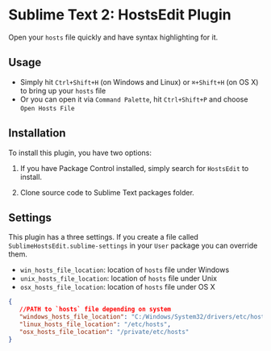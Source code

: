 # Sublime Text 2: HostsEdit Plugin

Open your `hosts` file quickly and have syntax highlighting for it.

## Usage

 - Simply hit `Ctrl+Shift+H` (on Windows and Linux) or `⌘+Shift+H` (on OS X) to bring up your `hosts` file
 - Or you can open it via `Command Palette`, hit `Ctrl+Shift+P` and choose `Open Hosts File`

## Installation

To install this plugin, you have two options:

1. If you have Package Control installed, simply search for `HostsEdit` to install.

2. Clone source code to Sublime Text packages folder.

## Settings

This plugin has a three settings. If you create a file called `SublimeHostsEdit.sublime-settings` in your `User` package you can override them.

 - `win_hosts_file_location`: location of `hosts` file under Windows
 - `unix_hosts_file_location`: location of `hosts` file under Unix
 - `osx_hosts_file_location`: location of `hosts` file under OS X

``` JSON
{
   //PATH to `hosts` file depending on system
   "windows_hosts_file_location": "C:/Windows/System32/drivers/etc/hosts",
   "linux_hosts_file_location": "/etc/hosts",
   "osx_hosts_file_location": "/private/etc/hosts"
}
```
